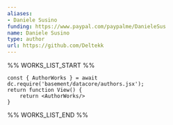 ```yaml
---
aliases:
- Daniele Susino
funding: https://www.paypal.com/paypalme/DanieleSus
name: Daniele Susino
type: author
url: https://github.com/Deltekk
---
```



%% WORKS_LIST_START %%

```datacorejsx
const { AuthorWorks } = await dc.require('basement/datacore/authors.jsx');
return function View() {
    return <AuthorWorks/>
}
```
%% WORKS_LIST_END %%
